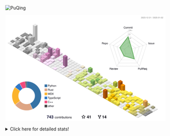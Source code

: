 ![PuQing](https://user-images.githubusercontent.com/27223114/171565019-9a56fae6-b08b-421f-99db-7e830da42371.png)

![](./profile-3d-contrib/profile-season-animate.svg)

<details>
<summary>Click here for detailed stats!</summary>

<!--START_SECTION:waka-->
![Lines of code](https://img.shields.io/badge/From%20Hello%20World%20I%27ve%20Written-1.6%20million%20lines%20of%20code-blue)

**🐱 My GitHub Data** 

> 📦 415.4 kB Used in GitHub's Storage 
 > 
> 🏆 3 Contributions in the Year 2025
 > 
> 🚫 Not Opted to Hire
 > 
> 📜 38 Public Repositories 
 > 
> 🔑 33 Private Repositories 
 > 
**I'm an Early 🐤** 

```text
🌞 Morning                644 commits         ██░░░░░░░░░░░░░░░░░░░░░░░   07.60 % 
🌆 Daytime                3711 commits        ███████████░░░░░░░░░░░░░░   43.77 % 
🌃 Evening                1953 commits        ██████░░░░░░░░░░░░░░░░░░░   23.03 % 
🌙 Night                  2171 commits        ██████░░░░░░░░░░░░░░░░░░░   25.60 % 
```


📊 **This Week I Spent My Time On** 

```text
💬 Programming Languages: 
Python                   6 hrs 18 mins       ███████░░░░░░░░░░░░░░░░░░   27.57 % 
Other                    5 hrs 45 mins       ██████░░░░░░░░░░░░░░░░░░░   25.19 % 
Rust                     2 hrs 57 mins       ███░░░░░░░░░░░░░░░░░░░░░░   12.91 % 
Music                    2 hrs 17 mins       ███░░░░░░░░░░░░░░░░░░░░░░   10.02 % 
CLI                      1 hr 49 mins        ██░░░░░░░░░░░░░░░░░░░░░░░   08.00 % 

🔥 Editors: 
VS Code                  12 hrs 37 mins      ██████████████░░░░░░░░░░░   55.21 % 
NetEaseMusic             2 hrs 17 mins       ███░░░░░░░░░░░░░░░░░░░░░░   10.02 % 
Terminal                 1 hr 49 mins        ██░░░░░░░░░░░░░░░░░░░░░░░   08.00 % 
Notes                    1 hr 47 mins        ██░░░░░░░░░░░░░░░░░░░░░░░   07.85 % 
Telegram                 1 hr 45 mins        ██░░░░░░░░░░░░░░░░░░░░░░░   07.69 % 

💻 Operating System: 
Mac                      10 hrs 14 mins      ███████████░░░░░░░░░░░░░░   44.79 % 
WSL                      9 hrs 32 mins       ██████████░░░░░░░░░░░░░░░   41.71 % 
Linux                    3 hrs 5 mins        ███░░░░░░░░░░░░░░░░░░░░░░   13.50 % 
```


<!--END_SECTION:waka-->
</details>
